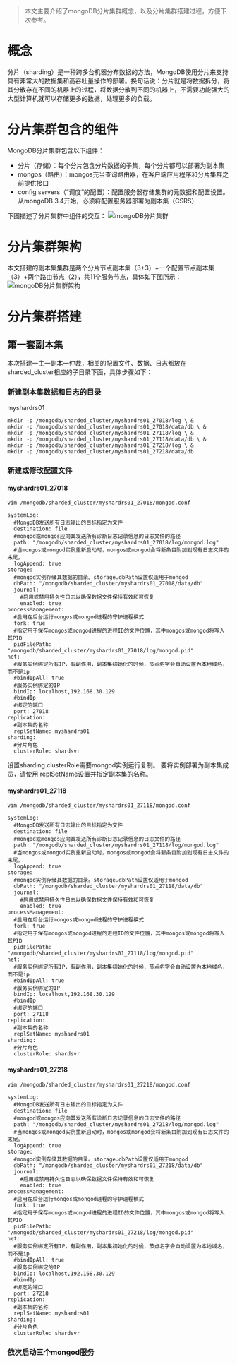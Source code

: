 > 本文主要介绍了mongoDB分片集群概念，以及分片集群搭建过程，方便下次参考。
# 概念
分片（sharding）是一种跨多台机器分布数据的方法，MongoDB使用分片来支持具有非常大的数据集和高吞吐量操作的部署。换句话说：分片就是将数据拆分，将其分散存在不同的机器上的过程，将数据分散到不同的机器上，不需要功能强大的大型计算机就可以存储更多的数据，处理更多的负载。
# 分片集群包含的组件
MongoDB分片集群包含以下组件：
- 分片（存储）：每个分片包含分片数据的子集，每个分片都可以部署为副本集
- mongos（路由）：mongos充当查询路由器，在客户端应用程序和分片集群之前提供接口
- config servers（“调度”的配置）：配置服务器存储集群的元数据和配置设置。从mongoDB 3.4开始，必须将配置服务器部署为副本集（CSRS）

下图描述了分片集群中组件的交互：
![mongoDB分片集群](https://upload-images.jianshu.io/upload_images/9905084-5a93f7dd7a2a3f4d.png?imageMogr2/auto-orient/strip%7CimageView2/2/w/1240)

# 分片集群架构
本文搭建的副本集集群是两个分片节点副本集（3+3）+一个配置节点副本集（3）+两个路由节点（2），共11个服务节点，具体如下图所示：
![mongoDB分片集群架构](https://upload-images.jianshu.io/upload_images/9905084-53db2d9118f06ba2.png?imageMogr2/auto-orient/strip%7CimageView2/2/w/1240)
# 分片集群搭建
## 第一套副本集
本次搭建一主一副本一仲裁，相关的配置文件、数据、日志都放在sharded_cluster相应的子目录下面，具体步骤如下：
### 新建副本集数据和日志的目录
myshardrs01
```
mkdir -p /mongodb/sharded_cluster/myshardrs01_27018/log \ &
mkdir -p /mongodb/sharded_cluster/myshardrs01_27018/data/db \ &
mkdir -p /mongodb/sharded_cluster/myshardrs01_27118/log \ &
mkdir -p /mongodb/sharded_cluster/myshardrs01_27118/data/db \ &
mkdir -p /mongodb/sharded_cluster/myshardrs01_27218/log \ &
mkdir -p /mongodb/sharded_cluster/myshardrs01_27218/data/db
```
### 新建或修改配置文件
#### myshardrs01_27018
```
vim /mongodb/sharded_cluster/myshardrs01_27018/mongod.conf
```
```
systemLog:
  #MongoDB发送所有日志输出的目标指定为文件
  destination: file
  #mongod或mongos应向其发送所有诊断日志记录信息的日志文件的路径
  path: "/mongodb/sharded_cluster/myshardrs01_27018/log/mongod.log"
  #当mongos或mongod实例重新启动时，mongos或mongod会将新条目附加到现有日志文件的末尾。
  logAppend: true
storage:
  #mongod实例存储其数据的目录。storage.dbPath设置仅适用于mongod
  dbPath: "/mongodb/sharded_cluster/myshardrs01_27018/data/db"
  journal:
    #启用或禁用持久性日志以确保数据文件保持有效和可恢复
    enabled: true
processManagement:
  #启用在后台运行mongos或mongod进程的守护进程模式
  fork: true
  #指定用于保存mongos或mongod进程的进程ID的文件位置，其中mongos或mongod将写入其PID
  pidFilePath: "/mongodb/sharded_cluster/myshardrs01_27018/log/mongod.pid"
net:
  #服务实例绑定所有IP，有副作用，副本集初始化的时候，节点名字会自动设置为本地域名，而不是ip
  #bindIpAll: true
  #服务实例绑定的IP
  bindIp: localhost,192.168.30.129
  #bindIp
  #绑定的端口
  port: 27018
replication:
  #副本集的名称
  replSetName: myshardrs01
sharding:
  #分片角色
  clusterRole: shardsvr
```
设置sharding.clusterRole需要mongod实例运行复制。 要将实例部署为副本集成员，请使用
replSetName设置并指定副本集的名称。
#### myshardrs01_27118
```
vim /mongodb/sharded_cluster/myshardrs01_27118/mongod.conf
```
```
systemLog:
  #MongoDB发送所有日志输出的目标指定为文件
  destination: file
  #mongod或mongos应向其发送所有诊断日志记录信息的日志文件的路径
  path: "/mongodb/sharded_cluster/myshardrs01_27118/log/mongod.log"
  #当mongos或mongod实例重新启动时，mongos或mongod会将新条目附加到现有日志文件的末尾。
  logAppend: true
storage:
  #mongod实例存储其数据的目录。storage.dbPath设置仅适用于mongod
  dbPath: "/mongodb/sharded_cluster/myshardrs01_27118/data/db"
  journal:
    #启用或禁用持久性日志以确保数据文件保持有效和可恢复
    enabled: true
processManagement:
  #启用在后台运行mongos或mongod进程的守护进程模式
  fork: true
  #指定用于保存mongos或mongod进程的进程ID的文件位置，其中mongos或mongod将写入其PID
  pidFilePath: "/mongodb/sharded_cluster/myshardrs01_27118/log/mongod.pid"
net:
  #服务实例绑定所有IP，有副作用，副本集初始化的时候，节点名字会自动设置为本地域名，而不是ip
  #bindIpAll: true
  #服务实例绑定的IP
  bindIp: localhost,192.168.30.129
  #bindIp
  #绑定的端口
  port: 27118
replication:
  #副本集的名称
  replSetName: myshardrs01
sharding:
  #分片角色
  clusterRole: shardsvr
```
#### myshardrs01_27218
```
vim /mongodb/sharded_cluster/myshardrs01_27218/mongod.conf
```
```
systemLog:
  #MongoDB发送所有日志输出的目标指定为文件
  destination: file
  #mongod或mongos应向其发送所有诊断日志记录信息的日志文件的路径
  path: "/mongodb/sharded_cluster/myshardrs01_27218/log/mongod.log"
  #当mongos或mongod实例重新启动时，mongos或mongod会将新条目附加到现有日志文件的末尾。
  logAppend: true
storage:
  #mongod实例存储其数据的目录。storage.dbPath设置仅适用于mongod
  dbPath: "/mongodb/sharded_cluster/myshardrs01_27218/data/db"
  journal:
    #启用或禁用持久性日志以确保数据文件保持有效和可恢复
    enabled: true
processManagement:
  #启用在后台运行mongos或mongod进程的守护进程模式
  fork: true
  #指定用于保存mongos或mongod进程的进程ID的文件位置，其中mongos或mongod将写入其PID
  pidFilePath: "/mongodb/sharded_cluster/myshardrs01_27218/log/mongod.pid"
net:
  #服务实例绑定所有IP，有副作用，副本集初始化的时候，节点名字会自动设置为本地域名，而不是ip
  #bindIpAll: true
  #服务实例绑定的IP
  bindIp: localhost,192.168.30.129
  #bindIp
  #绑定的端口
  port: 27218
replication:
  #副本集的名称
  replSetName: myshardrs01
sharding:
  #分片角色
  clusterRole: shardsvr
```
### 依次启动三个mongod服务










